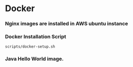 # Docker

### Nginx images are installed in AWS ubuntu instance 


### Docker Installation Script 
`scripts/docker-setup.sh`



### Java Hello World image. 




